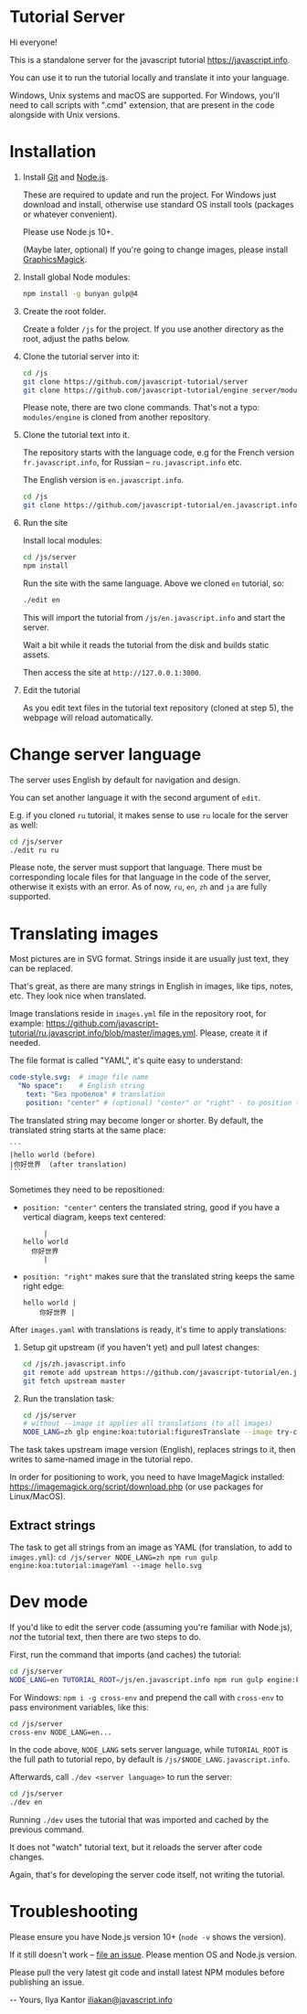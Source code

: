 # Tutorial Server

Hi everyone!

This is a standalone server for the javascript tutorial https://javascript.info.

You can use it to run the tutorial locally and translate it into your language.

Windows, Unix systems and macOS are supported. For Windows, you'll need to call scripts with ".cmd" extension, that are present in the code alongside with Unix versions.

# Installation

1. Install [Git](https://git-scm.com/downloads) and [Node.js](https://nodejs.org).

    These are required to update and run the project.
    For Windows just download and install, otherwise use standard OS install tools (packages or whatever convenient).

    Please use Node.js 10+.

    (Maybe later, optional) If you're going to change images, please install [GraphicsMagick](http://www.graphicsmagick.org/).

2. Install global Node modules:

    ```bash
    npm install -g bunyan gulp@4
    ```

3. Create the root folder.

    Create a folder `/js` for the project. If you use another directory as the root, adjust the paths below.

4. Clone the tutorial server into it:

    ```bash
    cd /js
    git clone https://github.com/javascript-tutorial/server
    git clone https://github.com/javascript-tutorial/engine server/modules/engine
    ```

    Please note, there are two clone commands. That's not a typo: `modules/engine` is cloned from another repository.

5. Clone the tutorial text into it.

    The repository starts with the language code, e.g for the French version `fr.javascript.info`, for Russian – `ru.javascript.info` etc.

    The English version is `en.javascript.info`.

    ```bash
    cd /js
    git clone https://github.com/javascript-tutorial/en.javascript.info
    ```

6. Run the site

    Install local modules:

    ```bash
    cd /js/server
    npm install
    ```

    Run the site with the same language. Above we cloned `en` tutorial, so:

    ```bash
    ./edit en
    ```

    This will import the tutorial from `/js/en.javascript.info` and start the server.

    Wait a bit while it reads the tutorial from the disk and builds static assets.

    Then access the site at `http://127.0.0.1:3000`.

7. Edit the tutorial

    As you edit text files in the tutorial text repository (cloned at step 5),
    the webpage will reload automatically.


# Change server language

The server uses English by default for navigation and design.

You can set another language it with the second argument of `edit`.

E.g. if you cloned `ru` tutorial, it makes sense to use `ru` locale for the server as well:

```bash
cd /js/server
./edit ru ru
```

Please note, the server must support that language. There must be corresponding locale files for that language in the code of the server, otherwise it exists with an error. As of now, `ru`, `en`, `zh` and `ja` are fully supported.

# Translating images

Most pictures are in SVG format. Strings inside it are usually just text, they can be replaced.

That's great, as there are many strings in English in images, like tips, notes, etc. They look nice when translated.

Image translations reside in `images.yml` file in the repository root, for example: <https://github.com/javascript-tutorial/ru.javascript.info/blob/master/images.yml>. Please, create it if needed.

The file format is called "YAML", it's quite easy to understand:

```yaml
code-style.svg:  # image file name
  "No space":    # English string
    text: "Без пробелов" # translation
    position: "center" # (optional) "center" or "right" - to position translated string.
```

The translated string may become longer or shorter. By default, the translated string starts at the same place:

    ```
    |hello world (before)
    |你好世界  (after translation)
    ```

Sometimes they need to be repositioned:

- `position: "center"` centers the translated string, good if you have a vertical diagram, keeps text centered:
    ```
         |
    hello world
      你好世界
         |
    ```
- `position: "right"` makes sure that the translated string keeps the same right edge:
    ```
    hello world |
        你好世界 |
    ```

After `images.yaml` with translations is ready, it's time to apply translations:

1. Setup git upstream (if you haven't yet) and pull latest changes:
    ```bash
    cd /js/zh.javascript.info 
    git remote add upstream https://github.com/javascript-tutorial/en.javascript.info
    git fetch upstream master
    ```
2. Run the translation task:
    ```bash
    cd /js/server
    # without --image it applies all translations (to all images)
    NODE_LANG=zh glp engine:koa:tutorial:figuresTranslate --image try-catch-flow.svg
    ```

The task takes upstream image version (English), replaces strings to it, then writes to same-named image in the tutorial repo.

In order for positioning to work, you need to have ImageMagick installed: <https://imagemagick.org/script/download.php> (or use packages for Linux/MacOS). 
    
## Extract strings

The task to get all strings from an image as YAML (for translation, to add to `images.yml`):
    ```
    cd /js/server
    NODE_LANG=zh npm run gulp engine:koa:tutorial:imageYaml --image hello.svg
    ```
    

# Dev mode

If you'd like to edit the server code (assuming you're familiar with Node.js), *not* the tutorial text, then there are two steps to do.

First, run the command that imports (and caches) the tutorial:

```bash
cd /js/server
NODE_LANG=en TUTORIAL_ROOT=/js/en.javascript.info npm run gulp engine:koa:tutorial:import
```

For Windows: `npm i -g cross-env` and prepend the call with `cross-env` to pass environment variables, like this:

```bash
cd /js/server
cross-env NODE_LANG=en...
```

In the code above, `NODE_LANG` sets server language, while `TUTORIAL_ROOT` is the full path to tutorial repo, by default is `/js/$NODE_LANG.javascript.info`.

Afterwards, call `./dev <server language>` to run the server:

```bash
cd /js/server
./dev en
```

Running `./dev` uses the tutorial that was imported and cached by the previous command.

It does not "watch" tutorial text, but it reloads the server after code changes.

Again, that's for developing the server code itself, not writing the tutorial.

# Troubleshooting

Please ensure you have Node.js version 10+ (`node -v` shows the version).

If it still doesn't work – [file an issue](https://github.com/javascript-tutorial/server/issues/new). Please mention OS and Node.js version.

Please pull the very latest git code and install latest NPM modules before publishing an issue.

--
Yours,
Ilya Kantor
iliakan@javascript.info
